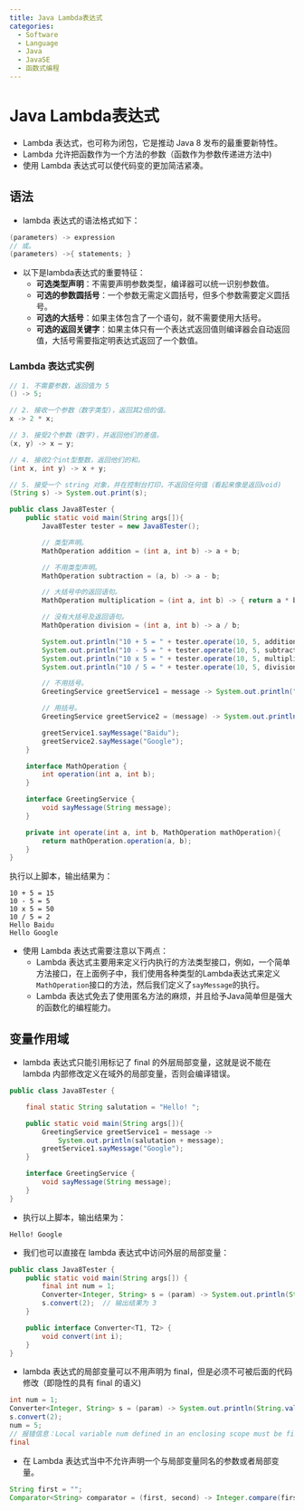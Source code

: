```yaml
---
title: Java Lambda表达式
categories:
  - Software
  - Language
  - Java
  - JavaSE
  - 函数式编程
---
```

# Java Lambda表达式

- Lambda 表达式，也可称为闭包，它是推动 Java 8 发布的最重要新特性。
- Lambda 允许把函数作为一个方法的参数（函数作为参数传递进方法中)
- 使用 Lambda 表达式可以使代码变的更加简洁紧凑。

## 语法

- lambda 表达式的语法格式如下：

```java
(parameters) -> expression
// 或。
(parameters) ->{ statements; }
```

- 以下是lambda表达式的重要特征：
    - **可选类型声明**：不需要声明参数类型，编译器可以统一识别参数值。
    - **可选的参数圆括号**：一个参数无需定义圆括号，但多个参数需要定义圆括号。
    - **可选的大括号**：如果主体包含了一个语句，就不需要使用大括号。
    - **可选的返回关键字**：如果主体只有一个表达式返回值则编译器会自动返回值，大括号需要指定明表达式返回了一个数值。

### Lambda 表达式实例

```java
// 1. 不需要参数，返回值为 5
() -> 5;

// 2. 接收一个参数（数字类型)，返回其2倍的值。
x -> 2 * x;

// 3. 接受2个参数（数字)，并返回他们的差值。
(x, y) -> x – y;

// 4. 接收2个int型整数，返回他们的和。
(int x, int y) -> x + y;

// 5. 接受一个 string 对象，并在控制台打印，不返回任何值（看起来像是返回void)
(String s) -> System.out.print(s);
```

```java
public class Java8Tester {
    public static void main(String args[]){
        Java8Tester tester = new Java8Tester();

        // 类型声明。
        MathOperation addition = (int a, int b) -> a + b;

        // 不用类型声明。
        MathOperation subtraction = (a, b) -> a - b;

        // 大括号中的返回语句。
        MathOperation multiplication = (int a, int b) -> { return a * b; };

        // 没有大括号及返回语句。
        MathOperation division = (int a, int b) -> a / b;

        System.out.println("10 + 5 = " + tester.operate(10, 5, addition));
        System.out.println("10 - 5 = " + tester.operate(10, 5, subtraction));
        System.out.println("10 x 5 = " + tester.operate(10, 5, multiplication));
        System.out.println("10 / 5 = " + tester.operate(10, 5, division));

        // 不用括号。
        GreetingService greetService1 = message -> System.out.println("Hello " + message);

        // 用括号。
        GreetingService greetService2 = (message) -> System.out.println("Hello " + message);

        greetService1.sayMessage("Baidu");
        greetService2.sayMessage("Google");
    }

    interface MathOperation {
        int operation(int a, int b);
    }

    interface GreetingService {
        void sayMessage(String message);
    }

    private int operate(int a, int b, MathOperation mathOperation){
        return mathOperation.operation(a, b);
    }
}
```

执行以上脚本，输出结果为：

```
10 + 5 = 15
10 - 5 = 5
10 x 5 = 50
10 / 5 = 2
Hello Baidu
Hello Google
```

- 使用 Lambda 表达式需要注意以下两点：
  - Lambda 表达式主要用来定义行内执行的方法类型接口，例如，一个简单方法接口，在上面例子中，我们使用各种类型的Lambda表达式来定义`MathOperation`接口的方法，然后我们定义了`sayMessage`的执行。
  - Lambda 表达式免去了使用匿名方法的麻烦，并且给予Java简单但是强大的函数化的编程能力。

## 变量作用域

- lambda 表达式只能引用标记了 final 的外层局部变量，这就是说不能在 lambda 内部修改定义在域外的局部变量，否则会编译错误。

```java
public class Java8Tester {

    final static String salutation = "Hello! ";

    public static void main(String args[]){
        GreetingService greetService1 = message ->
            System.out.println(salutation + message);
        greetService1.sayMessage("Google");
    }

    interface GreetingService {
        void sayMessage(String message);
    }
}
```

- 执行以上脚本，输出结果为：

```
Hello! Google
```

- 我们也可以直接在 lambda 表达式中访问外层的局部变量：

```java
public class Java8Tester {
    public static void main(String args[]) {
        final int num = 1;
        Converter<Integer, String> s = (param) -> System.out.println(String.valueOf(param + num));
        s.convert(2);  // 输出结果为 3
    }

    public interface Converter<T1, T2> {
        void convert(int i);
    }
}
```

- lambda 表达式的局部变量可以不用声明为 final，但是必须不可被后面的代码修改（即隐性的具有 final 的语义)

```java
int num = 1;
Converter<Integer, String> s = (param) -> System.out.println(String.valueOf(param + num));
s.convert(2);
num = 5;
// 报错信息：Local variable num defined in an enclosing scope must be final or effectively
final
```

- 在 Lambda 表达式当中不允许声明一个与局部变量同名的参数或者局部变量。

```java
String first = "";
Comparator<String> comparator = (first, second) -> Integer.compare(first.length(), second.length());  // 编译会出错。
```